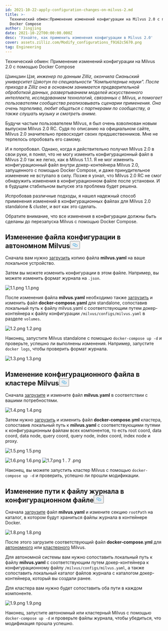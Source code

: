 ```yaml
---
id: 2021-10-22-apply-configuration-changes-on-milvus-2.md
title: >-
  Технический обмен:Применение изменений конфигурации на Milvus 2.0 с помощью
  Docker Compose
author: Jingjing
date: 2021-10-22T00:00:00.000Z
desc: 'Узнайте, как применить изменения конфигурации в Milvus 2.0'
cover: assets.zilliz.com/Modify_configurations_f9162c5670.png
tag: Engineering
---
```

<custom-h1>Технический обмен: Применение изменений конфигурации на Milvus 2.0 с помощью Docker Compose</custom-h1><p><em>Цзинцзин Цзя, инженер по данным Zilliz, окончила Сианьский университет Цзяотун по специальности "Компьютерные науки". После прихода в Zilliz она в основном занимается предварительной обработкой данных, развертыванием моделей искусственного интеллекта, исследованием технологий, связанных с Milvus, и помогает пользователям сообщества реализовывать сценарии применения. Она очень терпелива, любит общаться с партнерами по сообществу, а также слушать музыку и смотреть аниме.</em></p>
<p>Будучи частым пользователем Milvus, я был очень взволнован новым выпуском Milvus 2.0 RC. Судя по описанию на официальном сайте, Milvus 2.0 значительно превосходит своих предшественников. Мне не терпелось опробовать его самому.</p>
<p>И я попробовал.  Однако, когда я действительно получил Milvus 2.0 в свои руки, я понял, что не могу изменить конфигурационный файл в Milvus 2.0 так же легко, как в Milvus 1.1.1. Я не мог изменить конфигурационный файл внутри докер-контейнера Milvus 2.0, запущенного с помощью Docker Compose, и даже принудительное изменение не вступало в силу. Позже я узнал, что Milvus 2.0 RC не смог обнаружить изменения в конфигурационном файле после установки. И в будущем стабильном выпуске эта проблема будет решена.</p>
<p>Испробовав различные подходы, я нашел надежный способ применения изменений в конфигурационных файлах для Milvus 2.0 standalone &amp; cluster, и вот как это сделать.</p>
<p>Обратите внимание, что все изменения в конфигурации должны быть сделаны до перезапуска Milvus с помощью Docker Compose.</p>
<h2 id="Modify-configuration-file-in-Milvus-standalone" class="common-anchor-header">Изменение файла конфигурации в автономном Milvus<button data-href="#Modify-configuration-file-in-Milvus-standalone" class="anchor-icon" translate="no">
      <svg translate="no"
        aria-hidden="true"
        focusable="false"
        height="20"
        version="1.1"
        viewBox="0 0 16 16"
        width="16"
      >
        <path
          fill="#0092E4"
          fill-rule="evenodd"
          d="M4 9h1v1H4c-1.5 0-3-1.69-3-3.5S2.55 3 4 3h4c1.45 0 3 1.69 3 3.5 0 1.41-.91 2.72-2 3.25V8.59c.58-.45 1-1.27 1-2.09C10 5.22 8.98 4 8 4H4c-.98 0-2 1.22-2 2.5S3 9 4 9zm9-3h-1v1h1c1 0 2 1.22 2 2.5S13.98 12 13 12H9c-.98 0-2-1.22-2-2.5 0-.83.42-1.64 1-2.09V6.25c-1.09.53-2 1.84-2 3.25C6 11.31 7.55 13 9 13h4c1.45 0 3-1.69 3-3.5S14.5 6 13 6z"
        ></path>
      </svg>
    </button></h2><p>Сначала вам нужно <a href="https://github.com/milvus-io/milvus/blob/master/configs/milvus.yaml">загрузить</a> копию файла <strong>milvus.yaml</strong> на ваше локальное устройство.</p>
<p>Затем вы можете изменить конфигурации в этом файле. Например, вы можете изменить формат журнала на <code translate="no">.json</code>.</p>
<p>
  
   <span class="img-wrapper"> <img translate="no" src="https://assets.zilliz.com/1_1_ee4a16a3ee.png" alt="1.1.png" class="doc-image" id="1.1.png" />
   </span> <span class="img-wrapper"> <span>1.1.png</span> </span></p>
<p>После изменения файла <strong>milvus.yaml</strong> необходимо также <a href="https://github.com/milvus-io/milvus/blob/master/deployments/docker/standalone/docker-compose.yml">загрузить</a> и изменить файл <strong>docker-compose.yaml</strong> для standalone, сопоставив локальный путь к файлу milvus.yaml с соответствующим путем докер-контейнера к файлу конфигурации <code translate="no">/milvus/configs/milvus.yaml</code> в разделе <code translate="no">volumes</code>.</p>
<p>
  
   <span class="img-wrapper"> <img translate="no" src="https://assets.zilliz.com/1_2_5e7c73708c.png" alt="1.2.png" class="doc-image" id="1.2.png" />
   </span> <span class="img-wrapper"> <span>1.2.png</span> </span></p>
<p>Наконец, запустите Milvus standalone с помощью <code translate="no">docker-compose up -d</code> и проверьте, успешно ли выполнены изменения. Например, запустите <code translate="no">docker logs</code>, чтобы проверить формат журнала.</p>
<p>
  
   <span class="img-wrapper"> <img translate="no" src="https://assets.zilliz.com/1_3_a0406df3ab.png" alt="1.3.png" class="doc-image" id="1.3.png" />
   </span> <span class="img-wrapper"> <span>1.3.png</span> </span></p>
<h2 id="Modify-configuration-file-in-Milvus-cluster" class="common-anchor-header">Изменение конфигурационного файла в кластере Milvus<button data-href="#Modify-configuration-file-in-Milvus-cluster" class="anchor-icon" translate="no">
      <svg translate="no"
        aria-hidden="true"
        focusable="false"
        height="20"
        version="1.1"
        viewBox="0 0 16 16"
        width="16"
      >
        <path
          fill="#0092E4"
          fill-rule="evenodd"
          d="M4 9h1v1H4c-1.5 0-3-1.69-3-3.5S2.55 3 4 3h4c1.45 0 3 1.69 3 3.5 0 1.41-.91 2.72-2 3.25V8.59c.58-.45 1-1.27 1-2.09C10 5.22 8.98 4 8 4H4c-.98 0-2 1.22-2 2.5S3 9 4 9zm9-3h-1v1h1c1 0 2 1.22 2 2.5S13.98 12 13 12H9c-.98 0-2-1.22-2-2.5 0-.83.42-1.64 1-2.09V6.25c-1.09.53-2 1.84-2 3.25C6 11.31 7.55 13 9 13h4c1.45 0 3-1.69 3-3.5S14.5 6 13 6z"
        ></path>
      </svg>
    </button></h2><p>Сначала <a href="https://github.com/milvus-io/milvus/blob/master/configs/milvus.yaml">загрузите</a> и измените файл <strong>milvus.yaml</strong> в соответствии с вашими потребностями.</p>
<p>
  
   <span class="img-wrapper"> <img translate="no" src="https://assets.zilliz.com/1_4_758b182846.png" alt="1.4.png" class="doc-image" id="1.4.png" />
   </span> <span class="img-wrapper"> <span>1.4.png</span> </span></p>
<p>Затем нужно <a href="https://github.com/milvus-io/milvus/blob/master/deployments/docker/cluster/docker-compose.yml">загрузить</a> и изменить файл <strong>docker-compose.yml</strong> кластера, сопоставив локальный путь к <strong>milvus.yaml</strong> с соответствующими путями к конфигурационным файлам всех компонентов, то есть root coord, data coord, data node, query coord, query node, index coord, index node и proxy.</p>
<p>
  
   <span class="img-wrapper"> <img translate="no" src="https://assets.zilliz.com/1_5_80e15811b8.png" alt="1.5.png" class="doc-image" id="1.5.png" />
   </span> <span class="img-wrapper"> <span>1.5.png</span> </span></p>
<p>
  
   <span class="img-wrapper"> <img translate="no" src="https://assets.zilliz.com/1_6_b2f3e4e47f.png" alt="1.6.png" class="doc-image" id="1.6.png" />
   </span> <span class="img-wrapper"> <span>1.6.png</span> </span> <span class="img-wrapper"> <img translate="no" src="https://assets.zilliz.com/1_7_4d1eb5e1e5.png" alt="1.7.png" class="doc-image" id="1.7.png" /></span> <span class="img-wrapper">1 </span>. <span class="img-wrapper">7 <span>.png</span> </span></p>
<p>Наконец, вы можете запустить кластер Milvus с помощью <code translate="no">docker-compose up -d</code> и проверить, успешно ли прошли модификации.</p>
<h2 id="Change-log-file-path-in-configuration-file" class="common-anchor-header">Изменение пути к файлу журнала в конфигурационном файле<button data-href="#Change-log-file-path-in-configuration-file" class="anchor-icon" translate="no">
      <svg translate="no"
        aria-hidden="true"
        focusable="false"
        height="20"
        version="1.1"
        viewBox="0 0 16 16"
        width="16"
      >
        <path
          fill="#0092E4"
          fill-rule="evenodd"
          d="M4 9h1v1H4c-1.5 0-3-1.69-3-3.5S2.55 3 4 3h4c1.45 0 3 1.69 3 3.5 0 1.41-.91 2.72-2 3.25V8.59c.58-.45 1-1.27 1-2.09C10 5.22 8.98 4 8 4H4c-.98 0-2 1.22-2 2.5S3 9 4 9zm9-3h-1v1h1c1 0 2 1.22 2 2.5S13.98 12 13 12H9c-.98 0-2-1.22-2-2.5 0-.83.42-1.64 1-2.09V6.25c-1.09.53-2 1.84-2 3.25C6 11.31 7.55 13 9 13h4c1.45 0 3-1.69 3-3.5S14.5 6 13 6z"
        ></path>
      </svg>
    </button></h2><p>Сначала <a href="https://github.com/milvus-io/milvus/blob/master/configs/milvus.yaml">загрузите</a> файл <strong>milvus.yaml</strong> и измените секцию <code translate="no">rootPath</code> на каталог, в котором будут храниться файлы журнала в контейнере Docker.</p>
<p>
  
   <span class="img-wrapper"> <img translate="no" src="https://assets.zilliz.com/1_8_e3bdc4843f.png" alt="1.8.png" class="doc-image" id="1.8.png" />
   </span> <span class="img-wrapper"> <span>1.8.png</span> </span></p>
<p>После этого загрузите соответствующий файл <strong>docker-compose.yml</strong> для <a href="https://github.com/milvus-io/milvus/blob/master/deployments/docker/standalone/docker-compose.yml">автономного</a> или <a href="https://github.com/milvus-io/milvus/blob/master/deployments/docker/cluster/docker-compose.yml">кластерного</a> Milvus.</p>
<p>Для автономной системы вам нужно сопоставить локальный путь к файлу <strong>milvus.yaml</strong> с соответствующим путем докер-контейнера к конфигурационному файлу <code translate="no">/milvus/configs/milvus.yaml</code>, а также сопоставить локальный каталог файлов журнала с каталогом докер-контейнера, который вы создали ранее.</p>
<p>Для кластера вам нужно будет сопоставить оба пути в каждом компоненте.</p>
<p>
  
   <span class="img-wrapper"> <img translate="no" src="https://assets.zilliz.com/1_9_22d8929d92.png" alt="1.9.png" class="doc-image" id="1.9.png" />
   </span> <span class="img-wrapper"> <span>1.9.png</span> </span></p>
<p>Наконец, запустите автономный или кластерный Milvus с помощью <code translate="no">docker-compose up -d</code> и проверьте файлы журнала, чтобы убедиться, что модификация прошла успешно.</p>
